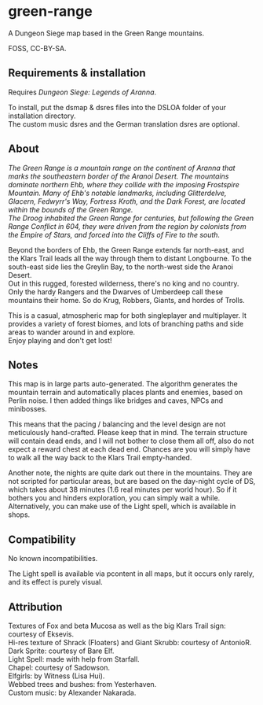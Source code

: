 # green-range
A Dungeon Siege map based in the Green Range mountains.

FOSS, CC-BY-SA.

## Requirements & installation
Requires _Dungeon Siege: Legends of Aranna_.

To install, put the dsmap & dsres files into the DSLOA folder of your installation directory.\
The custom music dsres and the German translation dsres are optional.

## About
_The Green Range is a mountain range on the continent of Aranna that marks the southeastern border of the Aranoi Desert.
The mountains dominate northern Ehb, where they collide with the imposing Frostspire Mountain.
Many of Ehb's notable landmarks, including Glitterdelve, Glacern, Fedwyrr's Way, Fortress Kroth, and the Dark Forest,
are located within the bounds of the Green Range.\
The Droog inhabited the Green Range for centuries, but following the Green Range Conflict in 604,
they were driven from the region by colonists from the Empire of Stars, and forced into the Cliffs of Fire to the south._

Beyond the borders of Ehb, the Green Range extends far north-east,
and the Klars Trail leads all the way through them to distant Longbourne.
To the south-east side lies the Greylin Bay, to the north-west side the Aranoi Desert.\
Out in this rugged, forested wilderness, there's no king and no country.
Only the hardy Rangers and the Dwarves of Umberdeep call these mountains their home.
So do Krug, Robbers, Giants, and hordes of Trolls.

This is a casual, atmospheric map for both singleplayer and multiplayer.
It provides a variety of forest biomes, and lots of branching paths and side areas to wander around in and explore.\
Enjoy playing and don't get lost!

## Notes
This map is in large parts auto-generated.
The algorithm generates the mountain terrain and automatically places plants and enemies,
based on Perlin noise. I then added things like bridges and caves, NPCs and minibosses.

This means that the pacing / balancing and the level design are not meticulously hand-crafted.
Please keep that in mind.
The terrain structure will contain dead ends, and I will not bother to close them all off,
also do not expect a reward chest at each dead end.
Chances are you will simply have to walk all the way back to the Klars Trail empty-handed.

Another note, the nights are quite dark out there in the mountains.
They are not scripted for particular areas, but are based on the day-night cycle of DS,
which takes about 38 minutes (1.6 real minutes per world hour).
So if it bothers you and hinders exploration, you can simply wait a while.\
Alternatively, you can make use of the Light spell, which is available in shops.

## Compatibility
No known incompatibilities.

The Light spell is available via pcontent in all maps, but it occurs only rarely, and its effect is purely visual.

## Attribution
Textures of Fox and beta Mucosa as well as the big Klars Trail sign: courtesy of Eksevis.\
Hi-res texture of Shrack (Floaters) and Giant Skrubb: courtesy of AntonioR.\
Dark Sprite: courtesy of Bare Elf.\
Light Spell: made with help from Starfall.\
Chapel: courtesy of Sadowson.\
Elfgirls: by Witness (Lisa Hui).\
Webbed trees and bushes: from Yesterhaven.\
Custom music: by Alexander Nakarada.
